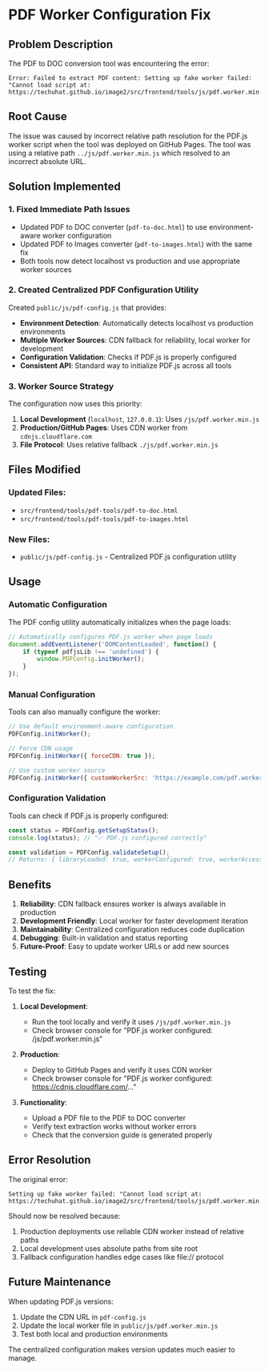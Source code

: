 # PDF Worker Configuration Fix

## Problem Description
The PDF to DOC conversion tool was encountering the error:
```
Error: Failed to extract PDF content: Setting up fake worker failed: "Cannot load script at: https://techuhat.github.io/image2/src/frontend/tools/js/pdf.worker.min.js".
```

## Root Cause
The issue was caused by incorrect relative path resolution for the PDF.js worker script when the tool was deployed on GitHub Pages. The tool was using a relative path `../js/pdf.worker.min.js` which resolved to an incorrect absolute URL.

## Solution Implemented

### 1. Fixed Immediate Path Issues
- Updated PDF to DOC converter (`pdf-to-doc.html`) to use environment-aware worker configuration
- Updated PDF to Images converter (`pdf-to-images.html`) with the same fix
- Both tools now detect localhost vs production and use appropriate worker sources

### 2. Created Centralized PDF Configuration Utility
Created `public/js/pdf-config.js` that provides:
- **Environment Detection**: Automatically detects localhost vs production environments
- **Multiple Worker Sources**: CDN fallback for reliability, local worker for development
- **Configuration Validation**: Checks if PDF.js is properly configured
- **Consistent API**: Standard way to initialize PDF.js across all tools

### 3. Worker Source Strategy
The configuration now uses this priority:
1. **Local Development** (`localhost`, `127.0.0.1`): Uses `/js/pdf.worker.min.js`
2. **Production/GitHub Pages**: Uses CDN worker from `cdnjs.cloudflare.com`
3. **File Protocol**: Uses relative fallback `./js/pdf.worker.min.js`

## Files Modified

### Updated Files:
- `src/frontend/tools/pdf-tools/pdf-to-doc.html`
- `src/frontend/tools/pdf-tools/pdf-to-images.html`

### New Files:
- `public/js/pdf-config.js` - Centralized PDF.js configuration utility

## Usage

### Automatic Configuration
The PDF config utility automatically initializes when the page loads:
```javascript
// Automatically configures PDF.js worker when page loads
document.addEventListener('DOMContentLoaded', function() {
    if (typeof pdfjsLib !== 'undefined') {
        window.PDFConfig.initWorker();
    }
});
```

### Manual Configuration
Tools can also manually configure the worker:
```javascript
// Use default environment-aware configuration
PDFConfig.initWorker();

// Force CDN usage
PDFConfig.initWorker({ forceCDN: true });

// Use custom worker source
PDFConfig.initWorker({ customWorkerSrc: 'https://example.com/pdf.worker.js' });
```

### Configuration Validation
Tools can check if PDF.js is properly configured:
```javascript
const status = PDFConfig.getSetupStatus();
console.log(status); // "✅ PDF.js configured correctly"

const validation = PDFConfig.validateSetup();
// Returns: { libraryLoaded: true, workerConfigured: true, workerAccessible: true }
```

## Benefits

1. **Reliability**: CDN fallback ensures worker is always available in production
2. **Development Friendly**: Local worker for faster development iteration
3. **Maintainability**: Centralized configuration reduces code duplication
4. **Debugging**: Built-in validation and status reporting
5. **Future-Proof**: Easy to update worker URLs or add new sources

## Testing

To test the fix:

1. **Local Development**: 
   - Run the tool locally and verify it uses `/js/pdf.worker.min.js`
   - Check browser console for "PDF.js worker configured: /js/pdf.worker.min.js"

2. **Production**: 
   - Deploy to GitHub Pages and verify it uses CDN worker
   - Check browser console for "PDF.js worker configured: https://cdnjs.cloudflare.com/..."

3. **Functionality**:
   - Upload a PDF file to the PDF to DOC converter
   - Verify text extraction works without worker errors
   - Check that the conversion guide is generated properly

## Error Resolution

The original error:
```
Setting up fake worker failed: "Cannot load script at: https://techuhat.github.io/image2/src/frontend/tools/js/pdf.worker.min.js"
```

Should now be resolved because:
1. Production deployments use reliable CDN worker instead of relative paths
2. Local development uses absolute paths from site root
3. Fallback configuration handles edge cases like file:// protocol

## Future Maintenance

When updating PDF.js versions:
1. Update the CDN URL in `pdf-config.js`
2. Update the local worker file in `public/js/pdf.worker.min.js`
3. Test both local and production environments

The centralized configuration makes version updates much easier to manage.
